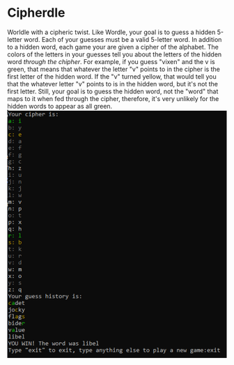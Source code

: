 # Cipherdle
Worldle with a cipheric twist. Like Wordle, your goal is to guess a hidden 5-letter word. Each of your guesses must be a valid 5-letter word. In addition to a hidden word, each game your are given a cipher of the alphabet. The colors of the letters in your guesses tell you about the letters of the hidden word _through the chipher_. For example, if you guess "vixen" and the v is green, that means that whatever the letter "v" points to in the cipher is the first letter of the hidden word. If the "v" turned yellow, that would tell you that the whatever letter "v" points to is in the hidden word, but it's not the first letter. Still, your goal is to guess the hidden word, not the "word" that maps to it when fed through the cipher, therefore, it's very unlikely for the hidden words to appear as all green. 
![My Image](Cipherdle.png)
